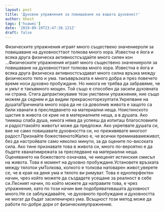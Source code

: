 ```yaml
---
layout: post
title: 'Духовни упражнения за повишаване на вашата духовност'
author: Ghost
tags: ['huawei']
date: '2019-09-19T23:47:38.121Z'
draft: false
---
```


Физическите упражнения играят много съществено значениероля за повишаване на духовносттаот толкова много хора. Известна е йога и всяка друга физическа активностсъздайте много силен кон ...Физическите упражнения играят много съществено значениероля за повишаване на духовносттаот толкова много хора. Известна е йога и всяка друга физическа активностсъздават много силна връзка между физическото тяло и ума. такъввръзката е много добра и през повечето време носи духовно пробуждане. Но никога не трябва да забравяме, че и умът е такъвмного мощен. Той също е способен да засили духовната ни страна. Стига дапрактикуваме тези умствени упражнения, ние също можем да седнем и да видим прекрасноторезултати.Укрепване на душатаПричината много хора да не са доволнив живота е защото са били хванати в преследването на материални неща. Ноистинското щастие в живота се крие не в материалните неща, а в душата. Ако тиимаш слаба душа, никога няма да успееш да изпиташ благословиите и радосттакойто животът може да предложи. Ако укрепвате душата си, вие не само повишавате духовността си, но преживявате многоот радост.Признайте божественотоЖалко е, че всички преминавамеживот, без да настройвате само няколко минути, за да оцените по-високата сила. Ако тине признавате това в живота си, много по-вероятно е да бъдете хванатимрежата за преследване на материални неща. Оценяването на божеството означава, че ниеценят истинския смисъл на живота. Това е момент на духовно пробуждане.Установете връзката между тялотои умТолкова, колкото е толкова натоварен живот,уверете се, че в края на деня ума и тялото ви римуват. Това е едноперфектен начин, чрез който можете да създадете усещане за реалност в себе си.Лесният начин, по който можете да направите това, е чрез упражнения, като по този начин вие подобряватевашата духовност много.Не се заблуждавайте, че духовното пробуждане и духовността не могат да бъдат засиленичрез ума. Всъщност този метод може да работи по-добре дори от физическияупражнение. 

